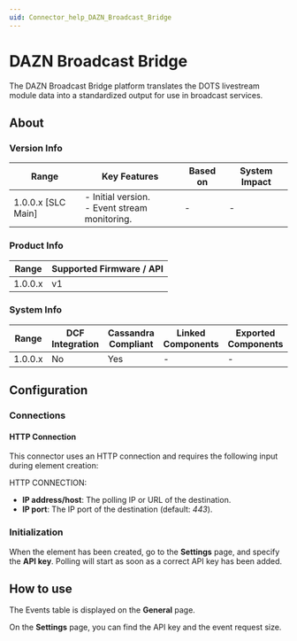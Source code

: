 ```yaml
---
uid: Connector_help_DAZN_Broadcast_Bridge
---
```


# DAZN Broadcast Bridge

The DAZN Broadcast Bridge platform translates the DOTS livestream module data into a standardized output for use in broadcast services.

## About

### Version Info

| Range              | Key Features                                      | Based on | System Impact |
|--------------------|---------------------------------------------------|----------|---------------|
| 1.0.0.x [SLC Main] | - Initial version. <br>- Event stream monitoring. | -        | -             |

### Product Info

| Range    | Supported Firmware / API |
|----------|--------------------------|
| 1.0.0.x  | v1                       |

### System Info

| Range     | DCF Integration     | Cassandra Compliant     | Linked Components     | Exported Components     |
|-----------|---------------------|-------------------------|-----------------------|-------------------------|
| 1.0.0.x   | No                  | Yes                     | -                     | -                       |

## Configuration

### Connections

#### HTTP Connection

This connector uses an HTTP connection and requires the following input during element creation:

HTTP CONNECTION:

- **IP address/host**: The polling IP or URL of the destination.
- **IP port**: The IP port of the destination (default: *443*).

### Initialization

When the element has been created, go to the **Settings** page, and specify the **API key**. Polling will start as soon as a correct API key has been added.

## How to use

The Events table is displayed on the **General** page.

On the **Settings** page, you can find the API key and the event request size.

